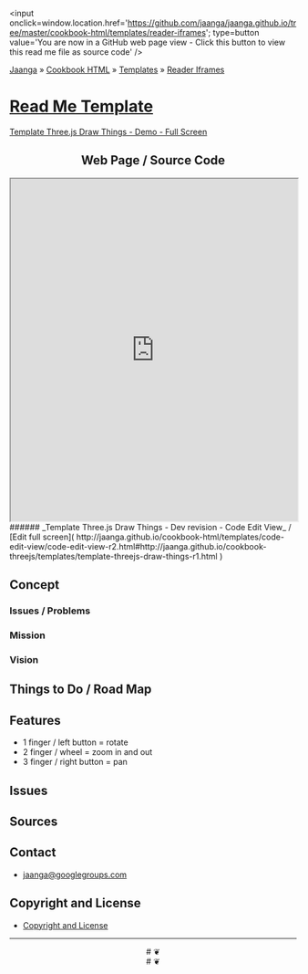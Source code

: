 <span style=display:none; >[You are now in a GitHub source code view - click this link to view this read me file as a web page]( http://jaanga.github.io/cookbook-html/templates/reader-iframes/ "View file as a web page." ) </span>
<input onclick=window.location.href='https://github.com/jaanga/jaanga.github.io/tree/master/cookbook-html/templates/reader-iframes'; type=button  value='You are now in a GitHub web page view - Click this button to view this read me file as source code' />

[Jaanga]( http://jaanga.github.io ) » [Cookbook HTML]( http://jaanga.github.io/cookbook-html/  ) » 
[Templates]( http://jaanga.github.io/cookbook-html/templates/  ) » [Reader Iframes]( http://jaanga.github.io/cookbook-html/templates/reader-iframes/  ) 

[Read Me Template]( ./index.html#readme-template.md )
===

[Template Three.js Draw Things - Demo - Full Screen]( http://jaanga.github.io/cookbook-threejs/templates/template-threejs-draw-things-r1.html )

## <center>Web Page / Source Code</center>

<iframe class=ifr src=http://jaanga.github.io/cookbook-html/templates/code-edit-view/code-edit-view-r2.html#http://jaanga.github.io/cookbook-threejs/templates/template-threejs-draw-things-r1.html width=100% height=600px ></iframe>  
###### _Template Three.js Draw Things - Dev revision - Code Edit View_ /  [Edit full screen]( http://jaanga.github.io/cookbook-html/templates/code-edit-view/code-edit-view-r2.html#http://jaanga.github.io/cookbook-threejs/templates/template-threejs-draw-things-r1.html )


## Concept

### Issues / Problems
<!--

The general format is an adaptation of the ideas developed in Alexander's _et al_ [A Patttern Language]( https://books.google.com/books?id=hwAHmktpk5IC&pg=PR10#v=onepage&q&f=false ) - as sammarized on page 10.

Each pattern describes a problem which occurs over and over again in our environment, and then describes the core of the solution to that problem, in such a way that you can use this solution a million times over, without ever doing it the same way twice.

patterns are descriptions of common problems and proposal for the solutions that can be used repeatedly every time the problem is encountered and producing an different outcome.

-->


### Mission
<!-- a statement of a rationale, applicable now as well as in the future -->

### Vision
<!--  a descriptive picture of a desired future state -->


## Things to Do / Road Map


## Features

* 1 finger / left button =  rotate
* 2 finger / wheel = zoom in and out
* 3 finger / right button = pan


## Issues

 
## Sources


## Contact

* jaanga@googlegroups.com

## Copyright and License

* [Copyright and License]( http://jaanga.github.io/#http://jaanga.github.io/jaanga-copyright-and-mit-license.md ) 

***

<center title="dingbat" >
# <a href=javascript:window.scrollTo(0,0); style=text-decoration:none; >❦</a>
</center>

<center title="dingbat" >
# <span onclick=window.scrollTo(0,0); style=cursor:pointer; >❦</span>
</center>


